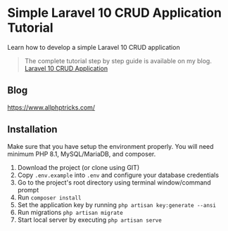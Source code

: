 # Simple Laravel 10 CRUD Application Tutorial
Learn how to develop a simple Laravel 10 CRUD application

> The complete tutorial step by step guide is available on my blog. [Laravel 10 CRUD Application](https://www.allphptricks.com/simple-laravel-10-crud-application/)

## Blog
https://www.allphptricks.com/


## Installation 
Make sure that you have setup the environment properly. You will need minimum PHP 8.1, MySQL/MariaDB, and composer.

1. Download the project (or clone using GIT)
2. Copy `.env.example` into `.env` and configure your database credentials
3. Go to the project's root directory using terminal window/command prompt
4. Run `composer install`
5. Set the application key by running `php artisan key:generate --ansi`
6. Run migrations `php artisan migrate`
7. Start local server by executing `php artisan serve`

